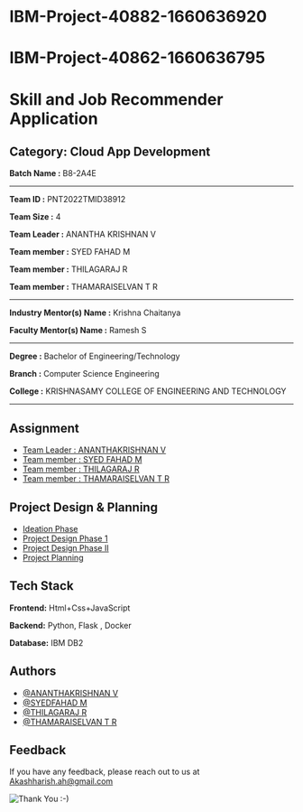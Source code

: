 # IBM-Project-40882-1660636920

# IBM-Project-40862-1660636795

# Skill and Job Recommender Application 


## Category: Cloud App Development


**Batch Name :** B8-2A4E

---

**Team ID :** PNT2022TMID38912

**Team Size :** 4

**Team Leader :** ANANTHA KRISHNAN V

**Team member :** SYED FAHAD M

**Team member :** THILAGARAJ R

**Team member :** THAMARAISELVAN T R

---
**Industry Mentor(s) Name :** Krishna Chaitanya

**Faculty Mentor(s) Name :** Ramesh S

---

**Degree	:**	
Bachelor of Engineering/Technology

**Branch	:**	
Computer Science Engineering

**College	:**	
KRISHNASAMY COLLEGE OF ENGINEERING AND TECHNOLOGY

---





## Assignment  

 - [Team Leader : ANANTHAKRISHNAN V](https://github.com/IBM-EPBL/IBM-Project-40882-1660636920/tree/main/Assignments/Ananthakrishnan%20Venkataramani%20(TL))
 - [Team member : SYED FAHAD M](https://github.com/IBM-EPBL/IBM-Project-40882-1660636920/tree/main/Assignments/Syed%20Fahad%20M)
 - [Team member : THILAGARAJ R](https://github.com/IBM-EPBL/IBM-Project-40882-1660636920/tree/main/Assignments/Thilagaraj%20R)
 - [Team member : THAMARAISELVAN T R](https://github.com/IBM-EPBL/IBM-Project-40882-1660636920/tree/main/Assignments/Thamarai%20Selvan%20T%20R)


## Project Design & Planning
- [Ideation Phase](https://github.com/IBM-EPBL/IBM-Project-40882-1660636920/tree/main/Project%20Design%20%26%20Planning/Ideation%20Phase)
- [Project Design Phase 1](https://github.com/IBM-EPBL/IBM-Project-40882-1660636920/tree/main/Project%20Design%20%26%20Planning/Project%20Phase%20I)
- [Project Design Phase II](https://github.com/IBM-EPBL/IBM-Project-40882-1660636920/tree/main/Project%20Design%20%26%20Planning/Project%20Phase%20II)
- [Project Planning](https://github.com/IBM-EPBL/IBM-Project-40882-1660636920/tree/main/Project%20Design%20%26%20Planning/Project%20Planing)

## Tech Stack

**Frontend:** Html+Css+JavaScript

**Backend:** Python, Flask , Docker

**Database:** IBM DB2




## Authors

- [@ANANTHAKRISHNAN V](https://github.com/Shiny-Hunter)
- [@SYEDFAHAD M]()
- [@THILAGARAJ R]()
- [@THAMARAISELVAN T R ]()


## Feedback

If you have any feedback, please reach out to us at Akashharish.ah@gmail.com




![Thank You :-)](https://i0.wp.com/paulaspoint.com/wp-content/uploads/2018/04/thank-you.jpg?fit=275%2C183)
